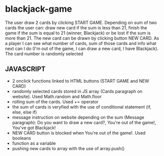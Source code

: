 # blackjack-game
 
The user draw 2 cards by clicking START GAME. Depending on sum of two cards the user can: draw new card if the sum is less than 21, finish the game if the sum is equal to 21 (winner, Blackjack) or be lost if the sum is more than 21. The new card can be drawn by clicking button NEW CARD. As a player I can see what number of cards, sum of those cards and info what next can I do (I'm out of the game, I can draw a new card, I have Blackjack). The card number is randomly selected

## JAVASCRIPT
- 2 onclick functions linked to HTML buttons (START GAME and NEW CARD)
- randomly selected cards stored in JS array (Cards paragraph on website). Used Math.random and Math.floor
- rolling sum of the cards. Used += operator
- the sum of cards is veryfied with the use of conditional statement (if, else, else if)
- message instruction on website depending on the sum (Message paragraph): Do you want to draw a new card?, You're out of the game!, You've got Blackjack!
- NEW CARD button is blocked when You're out of the game!. Used booleans
- function as a variable
- pushing new cards to array with the use of array.push()
